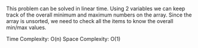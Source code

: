 This problem can be solved in linear time. Using 2 variables we can keep track of the overall minimum and maximum numbers on the array. Since the array is unsorted, we need to check all the items to know the overall min/max values.

Time Complexity: O(n)
Space Complexity: O(1)
